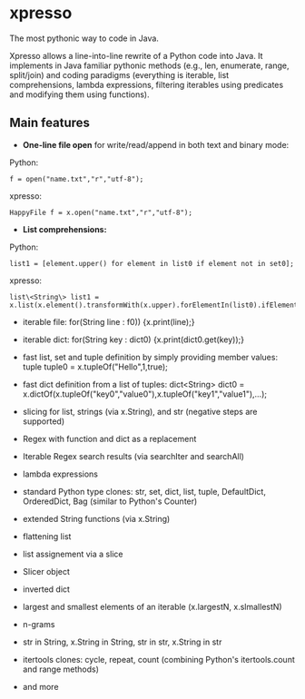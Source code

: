 # xpresso
The most pythonic way to code in Java.

Xpresso allows a line-into-line rewrite of a Python code into Java. It implements in Java familiar pythonic methods (e.g., len, enumerate, range, split/join) and coding paradigms (everything is iterable, list comprehensions, lambda expressions, filtering iterables using predicates and modifying them using functions).

## Main features

 * **One-line file open** for write/read/append in both text and binary mode:
 
Python:

 ```
 f = open("name.txt","r","utf-8");
 ```

xpresso:

 ```
 HappyFile f = x.open("name.txt","r","utf-8");
 ```
 
 * **List comprehensions:**

Python:

```
list1 = [element.upper() for element in list0 if element not in set0];
```

xpresso:

```
list\<String\> list1 = x.list(x.element().transformWith(x.upper).forElementIn(list0).ifElementNot(x.in(set0)));
```
 
 * iterable file: for(String line : f0)) {x.print(line);}
 
 * iterable dict: for(String key : dict0) {x.print(dict0.get(key));}

 * fast list, set and tuple definition by simply providing member values: tuple tuple0 = x.tupleOf("Hello",1,true);

 * fast dict definition from a list of tuples: dict\<String\> dict0 = x.dictOf(x.tupleOf("key0","value0"),x.tupleOf("key1","value1"),...);

 * slicing for list, strings (via x.String), and str (negative steps are supported)
 
 * Regex with function and dict as a replacement
 
 * Iterable Regex search results (via searchIter and searchAll)
  
 * lambda expressions
 
 * standard Python type clones: str, set, dict, list, tuple, DefaultDict, OrderedDict, Bag (similar to Python's Counter)
  
 * extended String functions (via x.String)
 
 * flattening list
 
 * list assignement via a slice
 
 * Slicer object
 
 * inverted dict
 
 * largest and smallest elements of an iterable (x.largestN, x.slmallestN)
 
 * n-grams
 
 * str in String, x.String in String, str in str, x.String in str
 
 * itertools clones: cycle, repeat, count (combining Python's itertools.count and range methods)
 
 * and more
